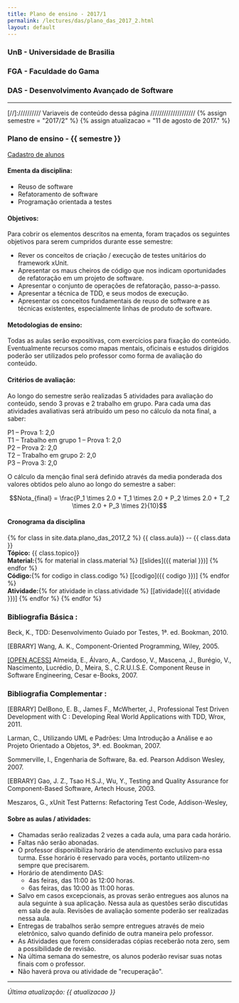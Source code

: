 ```yaml
---
title: Plano de ensino - 2017/1
permalink: /lectures/das/plano_das_2017_2.html
layout: default 
---
```


### UnB - Universidade de Brasilia
### FGA - Faculdade do Gama
### DAS - Desenvolvimento Avançado de Software
------

[//]:////////// Variaveis de conteúdo dessa página //////////////////// 
{% assign semestre = "2017/2" %}
{% assign atualizacao = "11 de agosto de 2017." %}

### Plano de ensino - {{ semestre }}
[Cadastro de alunos](https://docs.google.com/forms/d/e/1FAIpQLSdD1P19e9TlGtwZTJ0m7RNgSD7-EbQfnhNezd0wP1yRhHHQpw/viewform?usp=sf_link)

#### Ementa da disciplina: 
* Reuso de software
* Refatoramento de software
* Programação orientada a testes

#### Objetivos:
Para cobrir os elementos descritos na ementa, foram traçados os seguintes objetivos para serem cumpridos durante esse semestre:
* Rever os conceitos de criação / execução de testes unitários do framework xUnit.
* Apresentar os maus cheiros de código que nos indicam oportunidades de refatoração em um projeto de software.
* Apresentar o conjunto de operações de refatoração, passo-a-passo. 
* Apresentar a técnica de TDD, e seus modos de execução.
* Apresentar os conceitos fundamentais de reuso de software e as técnicas existentes, especialmente linhas de produto de software. 

#### Metodologias de ensino: 

Todas as aulas serão expositivas, com exercícios para fixação do conteúdo. Eventualmente recursos como mapas mentais, oficinais e estudos dirigidos poderão ser utilizados pelo professor como forma de avaliação do conteúdo.

#### Critérios de avaliação:
Ao longo do semestre serão realizadas 5 atividades para avaliação do conteúdo, sendo 3 provas e 2 trabalho em grupo. Para cada uma das atividades avaliativas será atribuído um peso no cálculo da nota final, a saber:

P1 – Prova 1: 2,0                      
T1 – Trabalho em grupo 1 – Prova 1: 2,0  
P2 – Prova 2: 2,0                      
T2 – Trabalho em grupo 2: 2,0          
P3 – Prova 3: 2,0                      

O cálculo da menção final será definido através da media ponderada dos valores obtidos pelo aluno ao longo do semestre a saber: 

$$Nota_{final} = \frac{P_1 \times 2.0 + T_1 \times 2.0 + P_2 \times 2.0 + T_2 \times 2.0 + P_3 \times 2}{10}$$

#### Cronograma da disciplina
{% for class in site.data.plano_das_2017_2 %}
{{ class.aula}} -- {{ class.data }}  
**Tópico:** {{ class.topico}}  
**Material:**{% for material in class.material %} [[slides]({{ material }})] {% endfor %}  
**Código:**{% for codigo in class.codigo %} [[codigo]({{ codigo }})] {% endfor %}  
**Atividade:**{% for atividade in class.atividade %} [[atividade]({{ atividade }})] {% endfor %}
{% endfor %}



### Bibliografia Básica : 

Beck, K., TDD: Desenvolvimento Guiado por Testes, 1ª. ed. Bookman, 2010.

[EBRARY] Wang, A. K., Component-Oriented Programming, Wiley, 2005.

[\[OPEN ACESS\]][cruise] Almeida, E., Álvaro, A., Cardoso, V., Mascena, J., Burégio, V., Nascimento, Lucrédio, D., Meira, S., C.R.U.I.S.E. Component Reuse in Software Engineering, Cesar e-Books, 2007.

### Bibliografia Complementar :

[EBRARY] DelBono, E. B., James F., McWherter, J., Professional Test Driven Development with C : Developing Real World Applications with TDD, Wrox, 2011.

Larman, C., Utilizando UML e Padrões: Uma Introdução a Análise e ao Projeto Orientado a Objetos, 3ª. ed. Bookman, 2007.

Sommerville, I., Engenharia de Software, 8a. ed. Pearson Addison Wesley, 2007.

[EBRARY] Gao, J. Z., Tsao H.S.J., Wu, Y., Testing and Quality Assurance for Component-Based Software, Artech House, 2003.

Meszaros, G., xUnit Test Patterns: Refactoring Test Code, Addison-Wesley,


[cruise]: http://www.academia.edu/179616/C.R.U.I.S.E_-_Component_Reuse_in_Software_Engineering


#### Sobre as aulas / atividades:

* Chamadas serão realizadas 2 vezes a cada aula, uma para cada horário. 
* Faltas não serão abonadas. 
* O professor disponilbiliza horário de atendimento exclusivo para essa turma. Esse horário é reservado para vocês, portanto utilizem-no sempre que precisarem. 
* Horário de atendimento DAS:
  - 4as feiras, das 11:00 às 12:00 horas.
  - 6as feiras, das 10:00 às 11:00 horas.
* Salvo em casos excepcionais, as provas serão entregues aos alunos na aula seguinte à sua aplicação. Nessa aula as questões serão discutidas em sala de aula. Revisões de avaliação somente poderão ser realizadas nessa aula. 
* Entregas de trabalhos serão sempre entregues através de meio eletrônico, salvo quando definido de outra maneira pelo professor. 
* As Atividades que forem consideradas cópias receberão nota zero, sem a possibilidade de revisão. 
* Na última semana do semestre, os alunos poderão revisar suas notas finais com o professor.
* Não haverá prova ou atividade de "recuperação".






[sl1]: /lectures/das/sl1.pdf
[sl2]: /lectures/das/sl2.pdf
[sl3]: /lectures/das/sl3-oportRefatoracao.pdf
[cat1]: /lectures/das/Catalogo_Refatoracao_Compondo_metodos.pdf
[cat2]: /lectures/das/Catalogo_Refatoracao_movendo_caracteristicas.pdf 
[cat3]: /lectures/das/Catalogo_Refatoracao_Organizando_Dados.pdf
[cat4]: /lectures/das/Catalogo_Refatoracao_Simplificando_Expressoes_Condicionais.pdf
[trabalho1]: trabalho1.md
[trabalho3]: trabalho3.md
[trabalho4]: ./lectures/das/trabalhoFrameworks.pdf
[notas]: notas.md
[cadFormTesDireto]: Caderno_de_Formulas_Selic.pdf
[exemploTDD]: exercicioTDD.tar.gz
[enunciadoTDD]: enunciadoTDD.md
[introducaoReuso]: https://docs.google.com/presentation/d/1nGUzHAqzIYuOUfLx4cQnNsQrq4QZ1krXiXmsoIw67rQ/edit?usp=sharing
[introducaoFramework]: https://docs.google.com/presentation/d/18kqTFM0ulaIgasISnxN9IfzpML5d4SUahTCBAsS4UK8/edit?usp=sharing
----
*Última atualização: {{ atualizacao }}*

